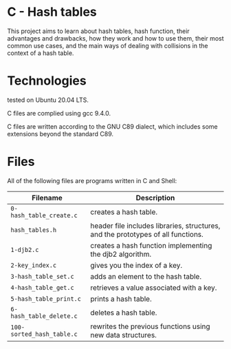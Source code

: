 # C - Hash tables

This project aims to learn about hash tables, hash function, their advantages and drawbacks, how they work and how to use them, their most common use cases, and the main ways of dealing with collisions in the context of a hash table.

# Technologies

tested on Ubuntu 20.04 LTS.

C files are complied using gcc 9.4.0.

C files are written according to the GNU C89 dialect, which includes some extensions beyond the standard C89.

# Files

All of the following files are programs written in C and Shell:

| Filename                | Description
| ----------------------- | --------------------------------------------------------------------------------------------------- 
| `0-hash_table_create.c` | creates a hash table.
| `hash_tables.h`         | header file includes libraries, structures, and the prototypes of all functions.
| `1-djb2.c`              | creates a hash function implementing the djb2 algorithm.
| `2-key_index.c`         | gives you the index of a key.
| `3-hash_table_set.c`    | adds an element to the hash table.
| `4-hash_table_get.c`    | retrieves a value associated with a key.
| `5-hash_table_print.c`  | prints a hash table.
| `6-hash_table_delete.c` | deletes a hash table.
| `100-sorted_hash_table.c` | rewrites the previous functions using new data structures.
